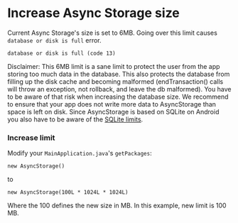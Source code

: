 # Increase Async Storage size

Current Async Storage's size is set to 6MB. Going over this limit causes `database or disk is full` error.

```
database or disk is full (code 13)
```

Disclaimer: This 6MB limit is a sane limit to protect the user from the app storing too much data in the database. This also protects the database from filling up the disk cache and becoming malformed (endTransaction() calls will throw an exception, not rollback, and leave the db malformed). You have to be aware of that risk when increasing the database size. We recommend to ensure that your app does not write more data to AsyncStorage than space is left on disk. Since AsyncStorage is based on SQLite on Android you also have to be aware of the [SQLite limits](https://www.sqlite.org/limits.html).

### Increase limit

Modify your `MainApplication.java`'s `getPackages`:

```
new AsyncStorage()
```

to

```
new AsyncStorage(100L * 1024L * 1024L)
```

Where the 100 defines the new size in MB. In this example, new limit is 100 MB.
